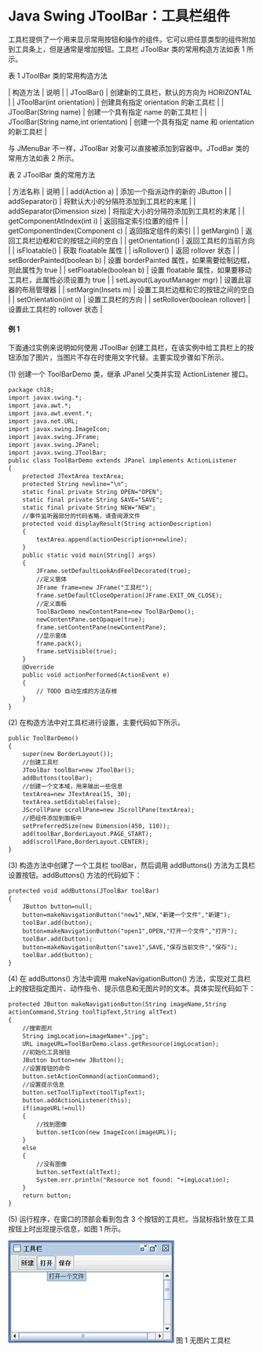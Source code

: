 # Java Swing JToolBar：工具栏组件

工具栏提供了一个用来显示常用按钮和操作的组件。它可以把任意类型的组件附加到工具条上，但是通常是增加按钮。工具栏 JToolBar 类的常用构造方法如表 1 所示。

表 1 JToolBar 类的常用构造方法

| 构造方法 | 说明 |
| JToolBar() | 创建新的工具栏，默认的方向为 HORIZONTAL |
| JToolBar(int orientation) | 创建具有指定 orientation 的新工具栏 |
| JToolBar(String name) | 创建一个具有指定 name 的新工具栏 |
| JToolBar(String name,int orientation) | 创建一个具有指定 name 和 orientation 的新工具栏 |

与 JMenuBar 不一样，JToolBar 对象可以直接被添加到容器中。JTodBar 类的常用方法如表 2 所示。

表 2 JToolBar 类的常用方法

| 方法名称 | 说明 |
| add(Action a) | 添加一个指派动作的新的 JButton |
| addSeparator() | 将默认大小的分隔符添加到工具栏的末尾 |
| addSeparator(Dimension size) | 将指定大小的分隔符添加到工具栏的末尾 |
| getComponentAtIndex(int i) | 返回指定索引位置的组件 |
| getComponentIndex(Component c) | 返回指定组件的索引 |
| getMargin() | 返回工具栏边框和它的按钮之间的空白 |
| getOrientation() | 返回工具栏的当前方向 |
| isFloatable() | 获取 floatable 属性 |
| isRollover() | 返回 rollover 状态 |
| setBorderPainted(boolean b) | 设置 borderPainted 属性，如果需要绘制边框，则此属性为 true |
| setFloatable(boolean b) | 设置 floatable 属性，如果要移动工具栏，此属性必须设置为 true |
| setLayout(LayoutManager mgr) | 设置此容器的布局管理器 |
| setMargin(Insets m) | 设置工具栏边框和它的按钮之间的空白 |
| setOrientation(int o) | 设置工具栏的方向 |
| setRollover(boolean rollover) | 设置此工具栏的 rollover 状态 |

#### 例 1

下面通过实例来说明如何使用 JToolBar 创建工具栏，在该实例中给工具栏上的按钮添加了图片，当图片不存在时使用文字代替。主要实现步骤如下所示。

(1) 创建一个 ToolBarDemo 类，继承 JPanel 父类并实现 ActionListener 接口。

```
package ch18;
import javax.swing.*;
import java.awt.*;
import java.awt.event.*;
import java.net.URL;
import javax.swing.ImageIcon;
import javax.swing.JFrame;
import javax.swing.JPanel;
import javax.swing.JToolBar;
public class ToolBarDemo extends JPanel implements ActionListener
{
    protected JTextArea textArea;
    protected String newline="\n";
    static final private String OPEN="OPEN";
    static final private String SAVE="SAVE";
    static final private String NEW="NEW";   
    //事件监听器部分的代码省略，请查阅源文件
    protected void displayResult(String actionDescription)
    {
        textArea.append(actionDescription+newline);
    }
    public static void main(String[] args)
    {
        JFrame.setDefaultLookAndFeelDecorated(true);
        //定义窗体
        JFrame frame=new JFrame("工具栏");
        frame.setDefaultCloseOperation(JFrame.EXIT_ON_CLOSE);
        //定义面板
        ToolBarDemo newContentPane=new ToolBarDemo();
        newContentPane.setOpaque(true);
        frame.setContentPane(newContentPane);
        //显示窗体
        frame.pack();
        frame.setVisible(true);
    }
    @Override
    public void actionPerformed(ActionEvent e)
    {
        // TODO 自动生成的方法存根
    }
}
```

(2) 在构造方法中对工具栏进行设置，主要代码如下所示。

```
public ToolBarDemo()
{
    super(new BorderLayout());
    //创建工具栏
    JToolBar toolBar=new JToolBar();
    addButtons(toolBar);
    //创建一个文本域，用来输出一些信息
    textArea=new JTextArea(15, 30);
    textArea.setEditable(false);
    JScrollPane scrollPane=new JScrollPane(textArea);
    //把组件添加到面板中
    setPreferredSize(new Dimension(450, 110));
    add(toolBar,BorderLayout.PAGE_START);
    add(scrollPane,BorderLayout.CENTER);
}
```

(3) 构造方法中创建了一个工具栏 toolBar，然后调用 addButtons() 方法为工具栏设置按钮。addButtons() 方法的代码如下：

```
protected void addButtons(JToolBar toolBar)
{
    JButton button=null;
    button=makeNavigationButton("new1",NEW,"新建一个文件","新建");
    toolBar.add(button);
    button=makeNavigationButton("open1",OPEN,"打开一个文件","打开");
    toolBar.add(button);
    button=makeNavigationButton("save1",SAVE,"保存当前文件","保存");
    toolBar.add(button);
}
```

(4) 在 addButtons() 方法中调用 makeNavigationButton() 方法，实现对工具栏上的按钮指定图片、动作指令、提示信息和无图片时的文本。具体实现代码如下：

```
protected JButton makeNavigationButton(String imageName,String actionCommand,String toolTipText,String altText)
{
    //搜索图片
    String imgLocation=imageName+".jpg";
    URL imageURL=ToolBarDemo.class.getResource(imgLocation);
    //初始化工具按钮
    JButton button=new JButton();
    //设置按钮的命令
    button.setActionCommand(actionCommand);
    //设置提示信息
    button.setToolTipText(toolTipText);
    button.addActionListener(this);
    if(imageURL!=null)
    {
        //找到图像
        button.setIcon(new ImageIcon(imageURL));
    }
    else
    {
        //没有图像
        button.setText(altText);
        System.err.println("Resource not found: "+imgLocation);
    }
    return button;
}
```

(5) 运行程序，在窗口的顶部会看到包含 3 个按钮的工具栏。当鼠标指针放在工具按钮上时出现提示信息，如图 1 所示。

![](img/d07b79a0c610525b68a582be3ac82efb.jpg)
图 1 无图片工具栏